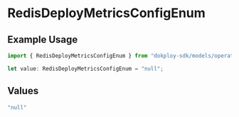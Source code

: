 # RedisDeployMetricsConfigEnum

## Example Usage

```typescript
import { RedisDeployMetricsConfigEnum } from "dokploy-sdk/models/operations";

let value: RedisDeployMetricsConfigEnum = "null";
```

## Values

```typescript
"null"
```